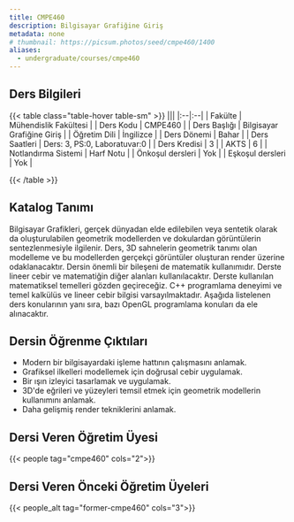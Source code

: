 ```yaml
---
title: CMPE460
description: Bilgisayar Grafiğine Giriş
metadata: none
# thumbnail: https://picsum.photos/seed/cmpe460/1400
aliases:
  - undergraduate/courses/cmpe460
---
```

## Ders Bilgileri

<!-- prettier-ignore-start -->
{{< table class="table-hover table-sm" >}}
|||
|:--|:--|
| Fakülte | Mühendislik Fakültesi |
| Ders Kodu | CMPE460 |
| Ders Başlığı | Bilgisayar Grafiğine Giriş |
| Öğretim Dili | İngilizce |
| Ders Dönemi | Bahar |
| Ders Saatleri | Ders: 3, PS:0, Laboratuvar:0 |
| Ders Kredisi | 3 |
| AKTS | 6 |
| Notlandırma Sistemi | Harf Notu |
| Önkoşul dersleri | Yok |
| Eşkoşul dersleri | Yok |

{{< /table >}}
<!-- prettier-ignore-end -->

## Katalog Tanımı

Bilgisayar Grafikleri, gerçek dünyadan elde edilebilen veya sentetik olarak da oluşturulabilen geometrik modellerden ve dokulardan görüntülerin sentezlenmesiyle ilgilenir. Ders, 3D sahnelerin geometrik tanımı olan modelleme ve bu modellerden gerçekçi görüntüler oluşturan render üzerine odaklanacaktır.  Dersin önemli bir bileşeni de matematik kullanımıdır. Derste lineer cebir ve matematiğin diğer alanları kullanılacaktır. Derste kullanılan matematiksel temelleri gözden geçireceğiz. C++ programlama deneyimi ve temel kalkülüs ve lineer cebir bilgisi varsayılmaktadır. Aşağıda listelenen ders konularının yanı sıra, bazı OpenGL programlama konuları da ele alınacaktır.

## Dersin Öğrenme Çıktıları

- Modern bir bilgisayardaki işleme hattının çalışmasını anlamak.
- Grafiksel ilkelleri modellemek için doğrusal cebir uygulamak.
- Bir ışın izleyici tasarlamak ve uygulamak.
- 3D'de eğrileri ve yüzeyleri temsil etmek için geometrik modellerin kullanımını anlamak.
- Daha gelişmiş render tekniklerini anlamak.

## Dersi Veren Öğretim Üyesi

{{< people tag="cmpe460" cols="2">}}

## Dersi Veren Önceki Öğretim Üyeleri

{{< people_alt tag="former-cmpe460" cols="3">}}
